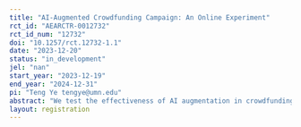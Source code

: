 ```yaml
---
title: "AI-Augmented Crowdfunding Campaign: An Online Experiment"
rct_id: "AEARCTR-0012732"
rct_id_num: "12732"
doi: "10.1257/rct.12732-1.1"
date: "2023-12-20"
status: "in_development"
jel: "nan"
start_year: "2023-12-19"
end_year: "2024-12-31"
pi: "Teng Ye tengye@umn.edu"
abstract: "We test the effectiveness of AI augmentation in crowdfunding campaign preparation. We use a randomized control trial design in which participants are randomly assigned to review various pairs of crowdfunding campaigns.  These campaign info pages differ in their degree of AI augmentation. Analyzing the participants' preferences, we examine whether the crowdfunding campaign augmented by AI positively influences their propensity to contribute financially."
layout: registration
---
```


